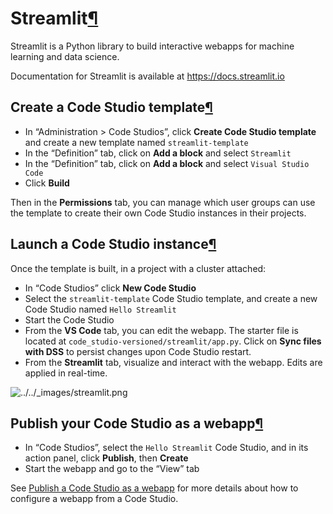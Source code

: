 Streamlit[¶](#streamlit "Permalink to this heading")
====================================================


Streamlit is a Python library to build interactive webapps for machine learning and data science.


Documentation for Streamlit is available at <https://docs.streamlit.io>



Create a Code Studio template[¶](#create-a-code-studio-template "Permalink to this heading")
--------------------------------------------------------------------------------------------


* In “Administration \> Code Studios”, click **Create Code Studio template** and create a new template named `streamlit-template`
* In the “Definition” tab, click on **Add a block** and select `Streamlit`
* In the “Definition” tab, click on **Add a block** and select `Visual Studio Code`
* Click **Build**


Then in the **Permissions** tab, you can manage which user groups can use the template to create their own Code Studio instances in their projects.




Launch a Code Studio instance[¶](#launch-a-code-studio-instance "Permalink to this heading")
--------------------------------------------------------------------------------------------


Once the template is built, in a project with a cluster attached:


* In “Code Studios” click **New Code Studio**
* Select the `streamlit-template` Code Studio template, and create a new Code Studio named `Hello Streamlit`
* Start the Code Studio
* From the **VS Code** tab, you can edit the webapp. The starter file is located at `code_studio-versioned/streamlit/app.py`. Click on **Sync files with DSS** to persist changes upon Code Studio restart.
* From the **Streamlit** tab, visualize and interact with the webapp. Edits are applied in real\-time.


![../../_images/streamlit.png](../../_images/streamlit.png)


Publish your Code Studio as a webapp[¶](#publish-your-code-studio-as-a-webapp "Permalink to this heading")
----------------------------------------------------------------------------------------------------------


* In “Code Studios”, select the `Hello Streamlit` Code Studio, and in its action panel, click **Publish**, then **Create**
* Start the webapp and go to the “View” tab


See [Publish a Code Studio as a webapp](../code-studios-as-webapps.html) for more details about how to configure a webapp from a Code Studio.